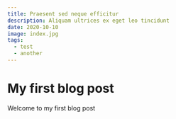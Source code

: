 ```yaml
---
title: Praesent sed neque efficitur
description: Aliquam ultrices ex eget leo tincidunt
date: 2020-10-10
image: index.jpg
tags:
  - test
  - another
---
```


# My first blog post

Welcome to my first blog post
